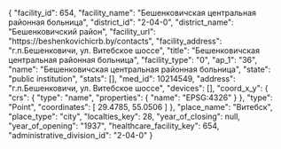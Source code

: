 {
    "facility_id": 654,
    "facility_name": "Бешенковичская центральная районная больница",
    "district_id": "2-04-0",
    "district_name": "Бешенковичский район",
    "facility_url": "https:\/\/beshenkovichicrb.by\/contacts",
    "facility_address": "г.п.Бешенковичи, ул. Витебское шоссе",
    "title": "Бешенковичская центральная районная больница",
    "facility_type": "0",
    "ap_1": "36",
    "name": "Бешенковичская центральная районная больница",
    "state": "public institution",
    "stats": [],
    "med_id": 10214549,
    "address": "г.п.Бешенковичи, ул. Витебское шоссе",
    "devices": [],
    "coord_x_y": {
        "crs": {
            "type": "name",
            "properties": {
                "name": "EPSG:4326"
            }
        },
        "type": "Point",
        "coordinates": [
            29.4785,
            55.0506
        ]
    },
    "place_name": "Витебск",
    "place_type": "city",
    "localties_key": 28,
    "year_of_closing": null,
    "year_of_opening": "1937",
    "healthcare_facility_key": 654,
    "administrative_division_id": "2-04-0"
}